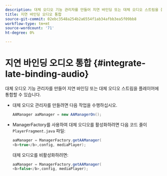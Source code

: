 ```yaml
---
description: 대체 오디오 기능 관리자를 만들어 지연 바인딩 또는 대체 오디오 스트림을 플레이어에 통합할 수 있습니다.
title: 지연 바인딩 오디오 통합
source-git-commit: 02ebc3548a254b2a6554f1ab34afbb3ea5f09bb8
workflow-type: tm+mt
source-wordcount: '71'
ht-degree: 0%

---
```


# 지연 바인딩 오디오 통합 {#integrate-late-binding-audio}

대체 오디오 기능 관리자를 만들어 지연 바인딩 또는 대체 오디오 스트림을 플레이어에 통합할 수 있습니다.

* 대체 오디오 관리자를 만들려면 다음 작업을 수행하십시오.

  ```java
  AAManager aaManager = new AAManagerOn(); 
  ```

* ManagerFactory를 사용하여 대체 오디오를 활성화하려면 다음 코드 줄이 `PlayerFragment.java` 파일:

  ```java
  aaManager = ManagerFactory.getAAManager( 
  <b>true</b>,config, mediaPlayer);
  ```

  대체 오디오를 비활성화하려면:

  ```java
  aaManager = ManagerFactory.getAAManager( 
  <b>false</b>,config, mediaPlayer);
  ```
